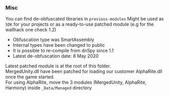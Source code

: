 ### Misc

You can find de-obfuscated libraries in `previous-modules`
Might be used as `SDK` for your projects or as a ready-to-use patched module (e.g for the wallhack one check 1.2)

* Obfuscation type was SmartAssembly
* Internal types have been changed to public
* It is possible to re-compile from dnSpy since 1.1
* Latest de-obfuscation date: 8 May 2020

Latest patched module is at the root of this folder.  
MergedUnity.dll have been patched for loading our customer AlphaRite.dll once the game started.  
For using AlphaRite, move the 3 modules (MergedUnity, AlphaRite, Harmony) inside `_Data/Managed` directory